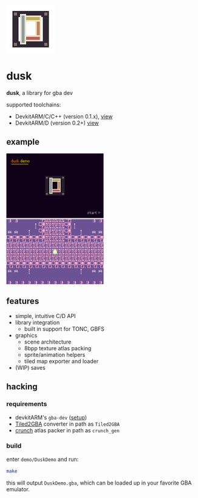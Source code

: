 
![icon](media/icon.png)

# dusk

**dusk**, a library for gba dev

supported toolchains:
- DevkitARM/C/C++ (version 0.1.x), [view](https://github.com/redthing1/dusk/tree/lang_c)
- DevkitARM/D (version 0.2+) [view](https://github.com/redthing1/dusk/tree/d-port)

## example

<img src="media/duskdemo.webp" width="256">
<img src="media/fountain2.webp" width="256">

## features
+ simple, intuitive C/D API
+ library integration
    + built in support for TONC, GBFS
+ graphics
    + scene architecture
    + 8bpp texture atlas packing
    + sprite/animation helpers
    + tiled map exporter and loader
+ (WIP) saves

## hacking

### requirements
+ devkitARM's `gba-dev` ([setup](https://devkitpro.org/wiki/Getting_Started))
+ [Tiled2GBA](https://github.com/LucvandenBrand/Tiled2GBA/tree/master/converter) converter in path as `Tiled2GBA`
+ [crunch](https://github.com/xdrie/crunch) atlas packer in path as `crunch_gen`

### build

enter `demo/DuskDemo` and run:

```sh
make
```

this will output `DuskDemo.gba`, which can be loaded up in your favorite GBA emulator.
